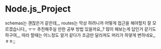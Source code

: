 
# Node.js_Project
schemas는 괜찮은거 같은데,,, routes는 막상 하려니까 어떻게 접근을 해야할지 잘 모르겠습니다,, ㅜㅜ 
추천해주실 만한 공부 방법 있을까요,,? 많이 해보는게 답인거 같기도 하구여,,,
따라 할때는 어느정도 알거 같다가 조금만 달라져도 머리가 하얗게 변하네요,, ㅎㅎ;;
